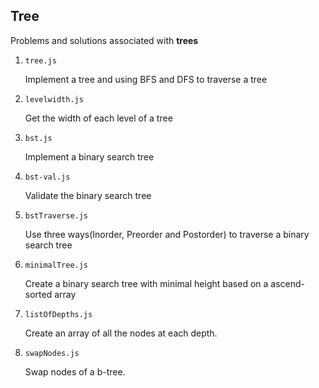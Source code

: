 ## Tree

Problems and solutions associated with **trees**

1. `tree.js`

   Implement a tree and using BFS and DFS to traverse a tree

2. `levelwidth.js`

   Get the width of each level of a tree

3. `bst.js`

   Implement a binary search tree

4. `bst-val.js`

   Validate the binary search tree

5. `bstTraverse.js`

   Use three ways(Inorder, Preorder and Postorder) to traverse a binary search tree

6. `minimalTree.js`

   Create a binary search tree with minimal height based on a ascend-sorted array

7. `listOfDepths.js`

   Create an array of all the nodes at each depth.

8. `swapNodes.js`

   Swap nodes of a b-tree.
